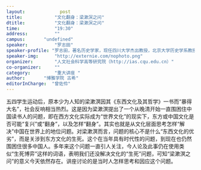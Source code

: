 ```yaml
---
layout: 			post
title:       	  "文化翻身：梁漱溟之问"
dtitle:      	  "文化翻身：梁漱溟之问"
time: 		  	  "19:30"
address:	  	  ""
campus:	  	  "undefined"
speaker:	   	  "罗志田"
speaker-profile: "罗志田，著名历史学家，现任四川大学杰出教授，北京大学历史学系教授。1952年生，1977年考入四川大学历史系。 1987年留美，在美国新墨西哥州立大学攻读硕士学位。1989-1993年在美国普林斯顿大学攻读博士学位。1994年至2003年任四川大学历史文化学院教授、博士生导师。 2003年至今任北京大学历史学系教授。其研究方向主要为中国近代文化史、中外关系史，发表论文上百篇，专著十余本，是当前中国近现代史领域最具影响力的历史学家之一。近著有《权势转移：近代中国的思想与社会》、《道出于二：过渡时代的新旧之争》等。"
speaker-img:	  "http://externie.com/nophoto.png"
organizer:		  "人文社会科学高等研究院（http://ias.cqu.edu.cn）"
co-organizer:	  ""
category:		  "重大讲座 "
author:		  "博雅学院 古希"
editorInCharge:  "曾佐伶"
---
```

五四学生运动后，原本少为人知的梁漱溟因其《东西文化及其哲学》一书而“暴得大名”，社会反响相当热烈。这是因为梁漱溟提出了一个从晚清开始一直围困住中国读书人的问题，即在西方文化实际成为“世界文化”的现实下，东方或中国文化是否可能“复兴”或“翻身”，以及怎样“翻身”。其实也就是从文化层面思考怎样“解决”中国在世界上的地位问题。对梁漱溟而言，问题的核心不是什么“东西文化的优劣”，而是关涉到东方文化的生死。这个在当年具有时代性的问题，到现在也仍然围困住很多中国人。多年来这个问题一直引人关注，今人论及此事仍在使用类似“生死博弈”这样的词语，表明我们还没解决文化的“生死”问题，可知“梁漱溟之问”的意义今天依然存在。讲座讨论的是当时人怎样思考和因应这个问题。
